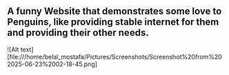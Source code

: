 ## A funny Website that demonstrates some love to Penguins, like providing stable internet for them and providing their other needs.

![Alt text][file:///home/belal_mostafa/Pictures/Screenshots/Screenshot%20from%202025-06-23%2002-18-45.png]
